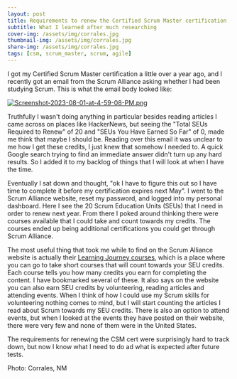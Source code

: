 ```yaml
---
layout: post
title: Requirements to renew the Certified Scrum Master certification
subtitle: What I learned after much researching 
cover-img: /assets/img/corrales.jpg
thumbnail-img: /assets/img/corrales.jpg
share-img: /assets/img/corrales.jpg
tags: [csm, scrum_master, scrum, agile]
---
```


I got my Certified Scrum Master certification a little over a year ago, and I recently got an email from the Scrum Alliance asking whether I had been studying Scrum. This is what the email body looked like:

[![Screenshot-2023-08-01-at-4-59-08-PM.png](https://i.postimg.cc/mZ68ZdZg/Screenshot-2023-08-01-at-4-59-08-PM.png)](https://postimg.cc/s17pw4Zk)

Truthfully I wasn't doing anything in particular besides reading articles I came across on places like HackerNews, but seeing the "Total SEUs Required to Renew" of 20 and "SEUs You Have Earned So Far" of 0, made me think that maybe I should be. Reading over this email it was unclear to me how I get these credits, I just knew that somehow I needed to. A quick Google search trying to find an immediate answer didn't turn up any hard results. So I added it to my backlog of things that I will look at when I have the time.

Eventually I sat down and thought, "ok I have to figure this out so I have time to complete it before my certification expires next May". I went to the Scrum Alliance website, reset my password, and logged into my personal dashboard. Here I see the 20 Scrum Education Units (SEUs) that I need in order to renew next year. From there I poked around thinking there were courses available that I could take and count towards my credits. The courses ended up being additional certifications you could get through Scrum Alliance.

The most useful thing that took me while to find on the Scrum Alliance website is actually their [Learning Journey courses](https://resources.scrumalliance.org/learning-journey), which is a place where you can go to take short courses that will count towards your SEU credits. Each course tells you how many credits you earn for completing the content. I have bookmarked several of these. It also says on the website you can also earn SEU credits by volunteering, reading articles and attending events. When I think of how I could use my Scrum skills for volunteering nothing comes to mind, but I will start counting the articles I read about Scrum towards my SEU credits. There is also an option to attend events, but when I looked at the events they have posted on their website, there were very few and none of them were in the United States.

The requirements for renewing the CSM cert were surprisingly hard to track down, but now I know what I need to do ad what is expected after future tests.

Photo: Corrales, NM
